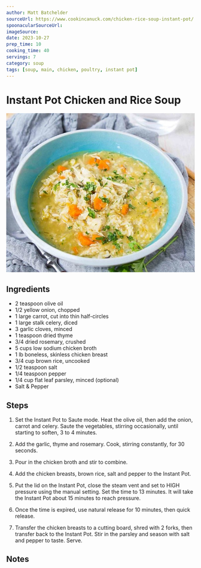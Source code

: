```yaml
---
author: Matt Batchelder
sourceUrl: https://www.cookincanuck.com/chicken-rice-soup-instant-pot/
spoonacularSourceUrl: 
imageSource:
date: 2023-10-27
prep_time: 10
cooking_time: 40
servings: 7
category: soup
tags: [soup, main, chicken, poultry, instant pot]
---
```

# Instant Pot Chicken and Rice Soup

![Image of Instant Pot Chicken and Rice Soup](../img/instant-pot-chicken-and-rice-soup.jpeg)

## Ingredients
- 2 teaspoon olive oil
- 1/2 yellow onion, chopped
- 1 large carrot, cut into thin half-circles
- 1 large stalk celery, diced
- 3 garlic cloves, minced
- 1 teaspoon dried thyme
- 3/4 dried rosemary, crushed
- 5 cups low sodium chicken broth
- 1 lb boneless, skinless chicken breast
- 3/4 cup brown rice, uncooked
- 1/2 teaspoon salt
- 1/4 teaspoon pepper
- 1/4 cup flat leaf parsley, minced (optional)
- Salt & Pepper

## Steps
1. Set the Instant Pot to Saute mode. Heat the olive oil, then add the onion, carrot and celery. Saute the vegetables, stirring occasionally, until starting to soften, 3 to 4 minutes.

2. Add the garlic, thyme and rosemary. Cook, stirring constantly, for 30 seconds.

3. Pour in the chicken broth and stir to combine.

4. Add the chicken breasts, brown rice, salt and pepper to the Instant Pot.

5. Put the lid on the Instant Pot, close the steam vent and set to HIGH pressure using the manual setting. Set the time to 13 minutes. It will take the Instant Pot about 15 minutes to reach pressure.

6. Once the time is expired, use natural release for 10 minutes, then quick release.

7. Transfer the chicken breasts to a cutting board, shred with 2 forks, then transfer back to the Instant Pot. Stir in the parsley and season with salt and pepper to taste. Serve.

## Notes
